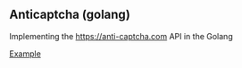 ## Anticaptcha (golang)

Implementing the https://anti-captcha.com API in the Golang

[Example](./example)
